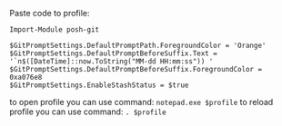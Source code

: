 Paste code to profile:

```
Import-Module posh-git

$GitPromptSettings.DefaultPromptPath.ForegroundColor = 'Orange'
$GitPromptSettings.DefaultPromptBeforeSuffix.Text = '`n$([DateTime]::now.ToString("MM-dd HH:mm:ss")) '
$GitPromptSettings.DefaultPromptBeforeSuffix.ForegroundColor = 0xa076e8
$GitPromptSettings.EnableStashStatus = $true
```

to open profile you can use command: `notepad.exe $profile`
to reload profile you can use command: `. $profile`

